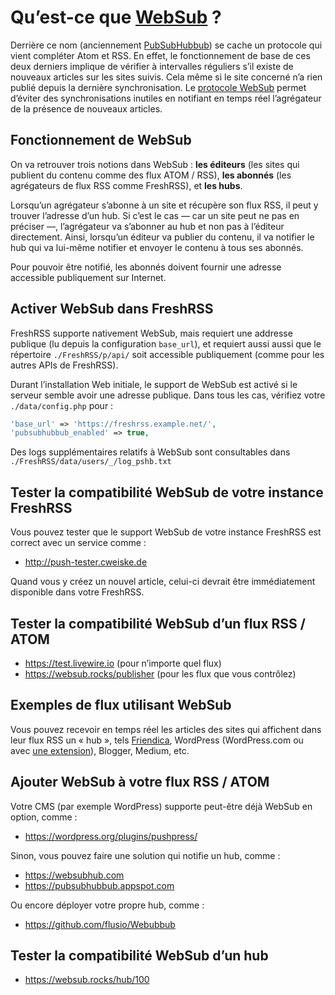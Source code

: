 # Qu’est-ce que [WebSub](https://www.w3.org/TR/websub/) ?

Derrière ce nom (anciennement [PubSubHubbub](https://github.com/pubsubhubbub/PubSubHubbub)) se cache un protocole qui vient compléter Atom et RSS.
En effet, le fonctionnement de base de ces deux derniers implique de vérifier à intervalles réguliers s’il existe de nouveaux articles sur les sites suivis.
Cela même si le site concerné n’a rien publié depuis la dernière synchronisation.
Le [protocole WebSub](https://www.w3.org/TR/websub/) permet d’éviter des synchronisations inutiles en notifiant en temps réel l’agrégateur de la présence de nouveaux articles.

## Fonctionnement de WebSub

On va retrouver trois notions dans WebSub : **les éditeurs** (les sites qui publient du contenu comme des flux ATOM / RSS), **les abonnés** (les agrégateurs de flux RSS comme FreshRSS), et **les hubs**.

Lorsqu’un agrégateur s’abonne à un site et récupère son flux RSS, il peut y trouver l’adresse d’un hub.
Si c’est le cas — car un site peut ne pas en préciser —, l’agrégateur va s’abonner au hub et non pas à l’éditeur directement.
Ainsi, lorsqu’un éditeur va publier du contenu, il va notifier le hub qui va lui-même notifier et envoyer le contenu à tous ses abonnés.

Pour pouvoir être notifié, les abonnés doivent fournir une adresse accessible publiquement sur Internet.

## Activer WebSub dans FreshRSS

FreshRSS supporte nativement WebSub, mais requiert une addresse publique (lu depuis la configuration `base_url`),
et requiert aussi aussi que le répertoire `./FreshRSS/p/api/` soit accessible publiquement (comme pour les autres APIs de FreshRSS).

Durant l’installation Web initiale, le support de WebSub est activé si le serveur semble avoir une adresse publique.
Dans tous les cas, vérifiez votre `./data/config.php` pour :

```php
'base_url' => 'https://freshrss.example.net/',
'pubsubhubbub_enabled' => true,
```

Des logs supplémentaires relatifs à WebSub sont consultables dans `./FreshRSS/data/users/_/log_pshb.txt`

## Tester la compatibilité WebSub de votre instance FreshRSS

Vous pouvez tester que le support WebSub de votre instance FreshRSS est correct avec un service comme :

* <http://push-tester.cweiske.de>

Quand vous y créez un nouvel article, celui-ci devrait être immédiatement disponible dans votre FreshRSS.

## Tester la compatibilité WebSub d’un flux RSS / ATOM

* <https://test.livewire.io> (pour n’importe quel flux)
* <https://websub.rocks/publisher> (pour les flux que vous contrôlez)

## Exemples de flux utilisant WebSub

Vous pouvez recevoir en temps réel les articles des sites qui affichent dans leur flux RSS un « hub »,
tels [Friendica](https://friendi.ca), WordPress (WordPress.com ou avec [une extension](https://wordpress.org/plugins/pubsubhubbub/)), Blogger, Medium, etc.

## Ajouter WebSub à votre flux RSS / ATOM

Votre CMS (par exemple WordPress) supporte peut-être déjà WebSub en option, comme :

* <https://wordpress.org/plugins/pushpress/>

Sinon, vous pouvez faire une solution qui notifie un hub, comme :

* <https://websubhub.com>
* <https://pubsubhubbub.appspot.com>

Ou encore déployer votre propre hub, comme :

* <https://github.com/flusio/Webubbub>

## Tester la compatibilité WebSub d’un hub

* <https://websub.rocks/hub/100>
